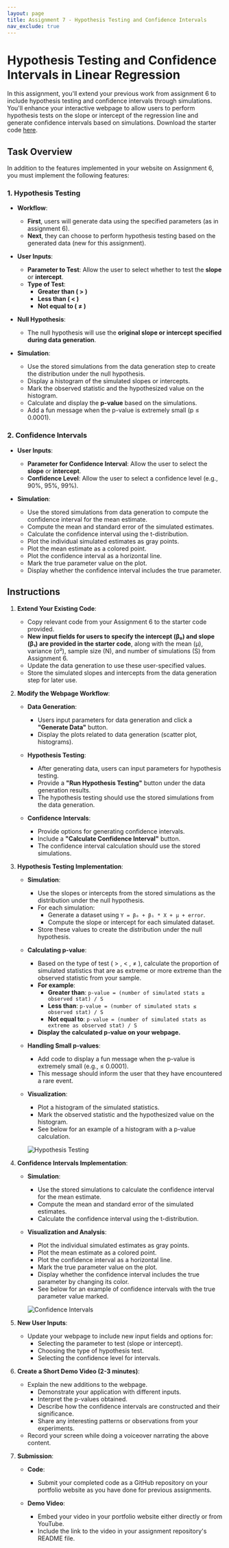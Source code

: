 ```yaml
---
layout: page
title: Assignment 7 - Hypothesis Testing and Confidence Intervals
nav_exclude: true
---
```


# Hypothesis Testing and Confidence Intervals in Linear Regression

In this assignment, you'll extend your previous work from assignment 6 to include hypothesis testing and confidence intervals through simulations. You'll enhance your interactive webpage to allow users to perform hypothesis tests on the slope or intercept of the regression line and generate confidence intervals based on simulations. Download the starter code [here](assignment7_starter_code.zip).

## Task Overview

In addition to the features implemented in your website on Assignment 6, you must implement the following features:

### 1. Hypothesis Testing

- **Workflow**:
  - **First**, users will generate data using the specified parameters (as in assignment 6).
  - **Next**, they can choose to perform hypothesis testing based on the generated data (new for this assignment).

- **User Inputs**:
  - **Parameter to Test**: Allow the user to select whether to test the **slope** or **intercept**.
  - **Type of Test**:
    - **Greater than ( > )**
    - **Less than ( < )**
    - **Not equal to ( ≠ )**

- **Null Hypothesis**:
  - The null hypothesis will use the **original slope or intercept specified during data generation**.

- **Simulation**:
  - Use the stored simulations from the data generation step to create the distribution under the null hypothesis.
  - Display a histogram of the simulated slopes or intercepts.
  - Mark the observed statistic and the hypothesized value on the histogram.
  - Calculate and display the **p-value** based on the simulations.
  - Add a fun message when the p-value is extremely small (p ≤ 0.0001).

### 2. Confidence Intervals

- **User Inputs**:
  - **Parameter for Confidence Interval**: Allow the user to select the **slope** or **intercept**.
  - **Confidence Level**: Allow the user to select a confidence level (e.g., 90%, 95%, 99%).

- **Simulation**:
  - Use the stored simulations from data generation to compute the confidence interval for the mean estimate.
  - Compute the mean and standard error of the simulated estimates.
  - Calculate the confidence interval using the t-distribution.
  - Plot the individual simulated estimates as gray points.
  - Plot the mean estimate as a colored point.
  - Plot the confidence interval as a horizontal line.
  - Mark the true parameter value on the plot.
  - Display whether the confidence interval includes the true parameter.

## Instructions

1. **Extend Your Existing Code**:
   - Copy relevant code from your Assignment 6 to the starter code provided.
   - **New input fields for users to specify the intercept (β₀) and slope (β₁) are provided in the starter code**, along with the mean (μ), variance (σ²), sample size (N), and number of simulations (S) from Assignment 6.
   - Update the data generation to use these user-specified values.
   - Store the simulated slopes and intercepts from the data generation step for later use.

2. **Modify the Webpage Workflow**:

   - **Data Generation**:
     - Users input parameters for data generation and click a **"Generate Data"** button.
     - Display the plots related to data generation (scatter plot, histograms).

   - **Hypothesis Testing**:
     - After generating data, users can input parameters for hypothesis testing.
     - Provide a **"Run Hypothesis Testing"** button under the data generation results.
     - The hypothesis testing should use the stored simulations from the data generation.

   - **Confidence Intervals**:
     - Provide options for generating confidence intervals.
     - Include a **"Calculate Confidence Interval"** button.
     - The confidence interval calculation should use the stored simulations.

3. **Hypothesis Testing Implementation**:

   - **Simulation**:
     - Use the slopes or intercepts from the stored simulations as the distribution under the null hypothesis.
     - For each simulation:
       - Generate a dataset using `Y = β₀ + β₁ * X + μ + error`.
       - Compute the slope or intercept for each simulated dataset.
     - Store these values to create the distribution under the null hypothesis.

   - **Calculating p-value**:
     - Based on the type of test ( > , < , ≠ ), calculate the proportion of simulated statistics that are as extreme or more extreme than the observed statistic from your sample.
     - **For example**:
       - **Greater than**: `p-value = (number of simulated stats ≥ observed stat) / S`
       - **Less than**: `p-value = (number of simulated stats ≤ observed stat) / S`
       - **Not equal to**: `p-value = (number of simulated stats as extreme as observed stat) / S`
     - **Display the calculated p-value on your webpage.**

   - **Handling Small p-values**:
     - Add code to display a fun message when the p-value is extremely small (e.g., ≤ 0.0001).
     - This message should inform the user that they have encountered a rare event.

   - **Visualization**:
     - Plot a histogram of the simulated statistics.
     - Mark the observed statistic and the hypothesized value on the histogram.
     - See below for an example of a histogram with a p-value calculation.

      ![Hypothesis Testing](../assets/images/assignment7-image-1.png)

4. **Confidence Intervals Implementation**:

   - **Simulation**:
     - Use the stored simulations to calculate the confidence interval for the mean estimate.
     - Compute the mean and standard error of the simulated estimates.
     - Calculate the confidence interval using the t-distribution.

   - **Visualization and Analysis**:
     - Plot the individual simulated estimates as gray points.
     - Plot the mean estimate as a colored point.
     - Plot the confidence interval as a horizontal line.
     - Mark the true parameter value on the plot.
     - Display whether the confidence interval includes the true parameter by changing its color.
     - See below for an example of confidence intervals with the true parameter value marked.

      ![Confidence Intervals](../assets/images/assignment7-image-2.png)

5. **New User Inputs**:

   - Update your webpage to include new input fields and options for:
     - Selecting the parameter to test (slope or intercept).
     - Choosing the type of hypothesis test.
     - Selecting the confidence level for intervals.

6. **Create a Short Demo Video (2-3 minutes)**:

   - Explain the new additions to the webpage.
     - Demonstrate your application with different inputs.
     - Interpret the p-values obtained.
     - Describe how the confidence intervals are constructed and their significance.
     - Share any interesting patterns or observations from your experiments.
   - Record your screen while doing a voiceover narrating the above content.

7. **Submission**:

   - **Code**:
     - Submit your completed code as a GitHub repository on your portfolio website as you have done for previous assignments.

   - **Demo Video**:
     - Embed your video in your portfolio website either directly or from YouTube.
     - Include the link to the video in your assignment repository's README file.
